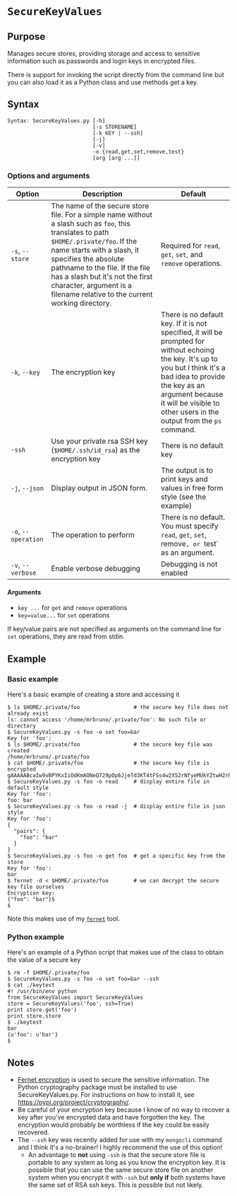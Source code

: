 # `SecureKeyValues`

## Purpose
Manages secure stores, providing storage and access to sensitive information such as passwords and login keys in encrypted files.

There is support for invoking the script directly from the command line but you can also load it as a Python class and use methods get a key.

## Syntax
```
Syntax: SecureKeyValues.py [-h] 
                           [-s STORENAME]
                           [-k KEY | --ssh] 
                           [-j] 
                           [-v]
                           -o {read,get,set,remove,test} 
                           [arg [arg ...]]
```

### Options and arguments
| Option | Description | Default |
| ------ | ----------- | ------- |
| `-s`, `--store` | The name of the secure store file.   For a simple name without a slash such as `foo`, this translates to path `$HOME/.private/foo`.  If the name starts with a slash, it specifies the absolute pathname to the file.  If the file has a slash but it's not the first character, argument is a filename relative to the current working directory. | Required for `read`, `get`, `set`, and `remove` operations. |
| `-k`, `--key` | The encryption key | There is no default key.  If it is not specified, it will be prompted for without echoing the key.  It's up to you but I think it's a bad idea to provide the key as an argument because it will be visible to other users in the output from the `ps` command. |
| `-ssh` | Use your private rsa SSH key (`$HOME/.ssh/id_rsa`) as the encryption key | There is no default key |
| `-j`, `--json` | Display output in JSON form. | The output is to print keys and values in free form style (see the example) |  
| `-o`, `--operation` | The operation to perform | There is no default.  You must specify `read`, `get`, `set`, remove`, or `test` as an argument. | 
|  `-v`, `--verbose`  | Enable verbose debugging | Debugging is not enabled |


#### Arguments

- `key ...` for `get` and `remove` operations
- `key=value...` for `set` operations

If key/value pairs are not specified as arguments on the command line for `set` operations, they are read from stdin.

## Example

### Basic example
Here's a basic example of creating a store and accessing it

```
$ ls $HOME/.private/foo                 # the secure key file does not already exist
ls: cannot access '/home/mrbruno/.private/foo': No such file or directory
$ SecureKeyValues.py -s foo -o set foo=bar
Key for 'foo': 
$ ls $HOME/.private/foo                 # the secure key file was created
/home/mrbruno/.private/foo
$ cat $HOME/.private/foo                # the secure key file is encrypted
gAAAAABcaIw9vBPYKxIiOdKmAONeQ729pOp6JjeTd3KT4tFSs4w2X52rNfyeMUkYZtwH2rRQBDHEXBIfdvw9A2jcyRgEAbywRA==$ 
$ SecureKeyValues.py -s foo -o read     # display entire file in default style
Key for 'foo': 
foo: bar
$ SecureKeyValues.py -s foo -o read -j  # display entire file in json style
Key for 'foo': 
{
  "pairs": {
    "foo": "bar"
  }
}
$ SecureKeyValues.py -s foo -o get foo  # get a specific key from the store
Key for 'foo': 
bar
$ fernet -d < $HOME/.private/foo        # we can decrypt the secure key file ourselves
Encryption key: 
{"foo": "bar"}$ 
$ 

```

Note this makes use of my [`fernet`](fernet.md) tool.

### Python example
Here's an example of a Python script that makes use of the class to obtain the value of a secure key 

```
$ rm -f $HOME/.private/foo
$ SecureKeyValues.py -s foo -o set foo=bar --ssh
$ cat ./keytest
#! /usr/bin/env python
from SecureKeyValues import SecureKeyValues
store = SecureKeyValues('foo', ssh=True)
print store.get('foo')
print store.store
$ ./keytest
bar
{u'foo': u'bar'}
$ 
```

## Notes

- [Fernet encryption](https://cryptography.io/en/latest/fernet) is used to secure the sensitive information.  The Python cryptography package must be installed to use SecureKeyValues.py.  For  instructions on how to install it, see https://pypi.org/project/cryptography/.
- Be careful of your encryption key because I know of no way to recover a key after you've encrypted data and have forgotten the key.  The encryption would probably be worthless if the key could be easily recovered.
- The `--ssh` key was recently added for use with my `mongocli` command and I think it's a no-brainer!  I highly recommend the use of this option!
  - An advantage to **not** using `-ssh` is that the secure store file is portable to any system as long as you know the encryption key.  It is possible that you can use the same secure store file on another system when you encrypt it with `-ssh` but **only if** both systems have the same set of RSA ssh keys.  This is possible but not likely.